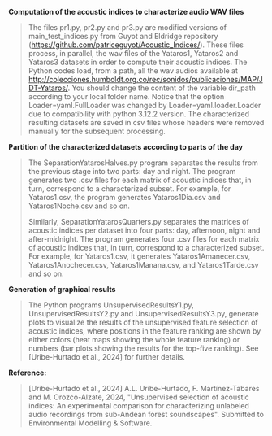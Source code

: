 **Computation of the acoustic indices to characterize audio WAV files**
>The files pr1.py, pr2.py and pr3.py are modified versions of main_test_indices.py from Guyot and Eldridge repository (https://github.com/patriceguyot/Acoustic_Indices/). These files process, in parallel, the wav files of the Yataros1, Yataros2 and Yataros3 datasets in order to compute their acoustic indices. The Python codes load, from a path, all the wav audios available at http://colecciones.humboldt.org.co/rec/sonidos/publicaciones/MAP/JDT-Yataros/. You should change the content of the variable dir_path according to your local folder name. Notice that the option  Loader=yaml.FullLoader was changed by  Loader=yaml.loader.Loader due to compatibility with python 3.12.2 version. The characterized resulting datasets are saved in csv files whose headers were removed manually for the subsequent processing.
>
**Partition of the characterized datasets according to parts of the day**
 >The SeparationYatarosHalves.py program separates the results from the previous stage into two parts: day and night. The program generates two .csv files for each matrix of acoustic indices that, in turn, correspond to a characterized subset. For example, for Yataros1.csv, the program generates Yataros1Dia.csv and Yataros1Noche.csv and so on.
>
>Similarly, SeparationYatarosQuarters.py separates the matrices of acoustic indices per dataset into four parts: day, afternoon, night and after-midnight. The program generates four .csv files for each matrix of acoustic indices that, in turn, correspond to a characterized subset. For example, for Yataros1.csv, it generates Yataros1Amanecer.csv, Yataros1Anochecer.csv, Yataros1Manana.csv, and Yataros1Tarde.csv and so on.
> 
**Generation of graphical results**
>The Python programs UnsupervisedResultsY1.py, UnsupervisedResultsY2.py and UnsupervisedResultsY3.py, generate plots to visualize the results of the unsupervised feature selection of acoustic indices, where positions in the feature ranking are shown by either colors (heat maps showing the whole feature ranking) or numbers (bar plots showing the results for the top-five ranking). See [Uribe-Hurtado et al., 2024] for further details.
>
**Reference:**
>[Uribe-Hurtado et al., 2024] A.L. Uribe-Hurtado, F. Martínez-Tabares and M. Orozco-Alzate, 2024, "Unsupervised selection of acoustic indices: An experimental comparison for characterizing unlabeled audio recordings from sub-Andean forest soundscapes". Submitted to Environmental Modelling & Software.
